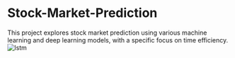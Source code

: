 # Stock-Market-Prediction
This project explores stock market prediction using various machine learning and deep learning models, with a specific focus on time efficiency.
![lstm](https://github.com/user-attachments/assets/0e0715ba-b54b-48d5-a898-bd4eac36b4cc)

